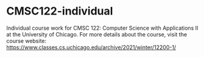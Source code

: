 # CMSC122-individual

Individual course work for CMSC 122: Computer Science with Applications II at the University of Chicago. 
For more details about the course, visit the course website: 
https://www.classes.cs.uchicago.edu/archive/2021/winter/12200-1/
